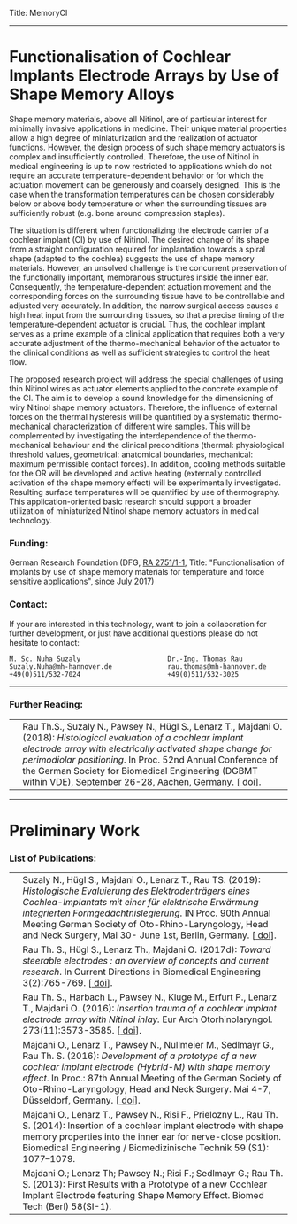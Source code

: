 Title: MemoryCI

- - - 

# Functionalisation of Cochlear Implants Electrode Arrays by Use of Shape Memory Alloys

Shape memory materials, above all Nitinol, are of particular interest for minimally invasive applications in medicine. Their unique material properties allow a high degree of miniaturization and the realization of actuator functions. However, the design process of such shape memory actuators is complex and insufficiently controlled. Therefore, the use of Nitinol in medical engineering is up to now restricted to applications which do not require an accurate temperature-dependent behavior or for which the actuation movement can be generously and coarsely designed. This is the case when the transformation temperatures can be chosen considerably below or above body temperature or when the surrounding tissues are sufficiently robust (e.g. bone around compression staples).

The situation is different when functionalizing the electrode carrier of a cochlear implant (CI) by use of Nitinol. The desired change of its shape from a straight configuration required for implantation towards a spiral shape (adapted to the cochlea) suggests the use of shape memory materials. However, an unsolved challenge is the concurrent preservation of the functionally important, membranous structures inside the inner ear. Consequently, the temperature-dependent actuation movement and the corresponding forces on the surrounding tissue have to be controllable and adjusted very accurately. In addition, the narrow surgical access causes a high heat input from the surrounding tissues, so that a precise timing of the temperature-dependent actuator is crucial.  Thus, the cochlear implant serves as a prime example of a clinical application that requires both a very accurate adjustment of the thermo-mechanical behavior of the actuator to the clinical conditions as well as sufficient strategies to control the heat flow.

The proposed research project will address the special challenges of using thin Nitinol wires as actuator elements applied to the concrete example of the CI. The aim is to develop a sound knowledge for the dimensioning of wiry Nitinol shape memory actuators. Therefore, the influence of external forces on the thermal hysteresis will be quantified by a systematic thermo-mechanical characterization of different wire samples. This will be complemented by investigating the interdependence of the thermo-mechanical behaviour and the clinical preconditions (thermal: physiological threshold values, geometrical: anatomical boundaries, mechanical: maximum permissible contact forces). In addition, cooling methods suitable for the OR will be developed and active heating (externally controlled activation of the shape memory effect) will be experimentally investigated. Resulting surface temperatures will be quantified by use of thermography. This application-oriented basic research should support a broader utilization of miniaturized Nitinol shape memory actuators in medical technology.

### Funding:
German Research Foundation (DFG, [RA 2751/1-1](https://gepris.dfg.de/gepris/projekt/316068314), Title: "Functionalisation of implants by use of shape memory materials for temperature and force sensitive applications", since July 2017)

### Contact:
If your are interested in this technology, want to join a collaboration for further development, or just have additional questions please do not hesitate to contact:

    M. Sc. Nuha Suzaly                      Dr.-Ing. Thomas Rau 	
    Suzaly.Nuha@mh-hannover.de              rau.thomas@mh-hannover.de
    +49(0)511/532-7024                      +49(0)511/532-3025

- - -
 
### Further Reading:

|  |       |
|-:|:------| 
| [<span class="glyphicon glyphicon-file" aria-hidden="true"></span>](https://www.degruyter.com/downloadpdf/j/cdbme.2018.4.issue-1/cdbme-2018-0036/cdbme-2018-0036.pdf)| Rau Th.S., Suzaly N., Pawsey N., Hügl S., Lenarz T., Majdani O. (2018): _Histological evaluation of a cochlear implant electrode array with electrically activated shape change for perimodiolar positioning_. In Proc. 52nd Annual Conference of the German Society for Biomedical Engineering (DGBMT within VDE), September 26-28, Aachen, Germany. \[[<span class="glyphicon glyphicon-link" aria-hidden="true"></span> doi](https://www.degruyter.com/downloadpdf/j/cdbme.2018.4.issue-1/cdbme-2018-0036/cdbme-2018-0036.pdf)\].|

- - - 

# Preliminary Work

### List of Publications:

|  |       |
|-:|:------| 
| | Suzaly N., Hügl S., Majdani O., Lenarz T., Rau TS. (2019): _Histologische Evaluierung des Elektrodenträgers eines Cochlea-Implantats mit einer für elektrische Erwärmung integrierten Formgedächtnislegierung_. IN Proc. 90th Annual Meeting German Society of Oto-Rhino-Laryngology, Head and Neck Surgery, Mai 30- June 1st, Berlin, Germany. \[[<span class="glyphicon glyphicon-link" aria-hidden="true"></span> doi](https://www.thieme-connect.de/products/ejournals/abstract/10.1055/s-0039-1686520)\].|
| [<span class="glyphicon glyphicon-file" aria-hidden="true"></span>](https://www.degruyter.com/downloadpdf/j/cdbme.2017.3.issue-2/cdbme-2017-0161/cdbme-2017-0161.pdf) | Rau Th. S., Hügl S., Lenarz Th., Majdani O. (2017d): _Toward steerable electrodes : an overview of concepts and current research_. In Current Directions in Biomedical Engineering  3(2):765-769. \[[<span class="glyphicon glyphicon-link" aria-hidden="true"></span> doi](https://doi.org/10.1515/cdbme-2017-0161)\].|
| [<span class="glyphicon glyphicon-file" aria-hidden="true"></span>](../publications/Rau2016_Hybrid-M_InsTrauma_v4_Rev2_v1_clean.pdf)  | Rau Th. S., Harbach L., Pawsey N., Kluge M., Erfurt P., Lenarz T., Majdani O. (2016): _Insertion trauma of a cochlear implant electrode array with Nitinol inlay._ Eur Arch Otorhinolaryngol. 273(11):3573-3585. \[[<span class="glyphicon glyphicon-link" aria-hidden="true"></span> doi](https://doi.org/10.1007/s00405-016-3955-z)\].|
|   | Majdani O., Lenarz T., Pawsey N., Nullmeier M., Sedlmayr G., Rau Th. S. (2016): _Development of a prototype of a new cochlear implant electrode (Hybrid-M) with shape memory effect_. In Proc.: 87th Annual Meeting of the German Society of Oto-Rhino-Laryngology, Head and Neck Surgery. Mai 4-7, Düsseldorf, Germany. \[[<span class="glyphicon glyphicon-link" aria-hidden="true"></span> doi](https://www.egms.de/static/en/meetings/hnod2016/16hnod378.shtml)\].|
|   | Majdani O., Lenarz T., Pawsey N., Risi F., Prielozny L., Rau Th. S. (2014): Insertion of a cochlear implant electrode with shape memory properties into the inner ear for nerve-close position. Biomedical Engineering / Biomedizinische Technik 59 (S1): 1077–1079. |
|   | Majdani O.; Lenarz Th; Pawsey N.; Risi F.; Sedlmayr G.; Rau Th. S. (2013): First Results with a Prototype of a new Cochlear Implant Electrode featuring Shape Memory Effect. Biomed Tech (Berl) 58(SI-1).| 

